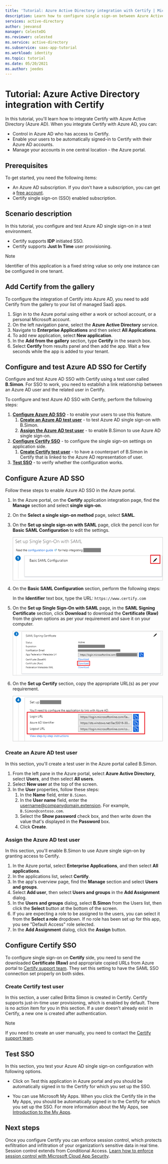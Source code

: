 ```yaml
---
title: 'Tutorial: Azure Active Directory integration with Certify | Microsoft Docs'
description: Learn how to configure single sign-on between Azure Active Directory and Certify.
services: active-directory
author: jeevansd
manager: CelesteDG
ms.reviewer: celested
ms.service: active-directory
ms.subservice: saas-app-tutorial
ms.workload: identity
ms.topic: tutorial
ms.date: 05/20/2021
ms.author: jeedes
---
```

# Tutorial: Azure Active Directory integration with Certify

In this tutorial, you'll learn how to integrate Certify with Azure Active Directory (Azure AD). When you integrate Certify with Azure AD, you can:

* Control in Azure AD who has access to Certify.
* Enable your users to be automatically signed-in to Certify with their Azure AD accounts.
* Manage your accounts in one central location - the Azure portal.

## Prerequisites

To get started, you need the following items:

* An Azure AD subscription. If you don't have a subscription, you can get a [free account](https://azure.microsoft.com/free/).
* Certify single sign-on (SSO) enabled subscription.

## Scenario description

In this tutorial, you configure and test Azure AD single sign-on in a test environment.

* Certify supports **IDP** initiated SSO.
* Certify supports **Just In Time** user provisioning.

> [!NOTE]
> Identifier of this application is a fixed string value so only one instance can be configured in one tenant.

## Add Certify from the gallery

To configure the integration of Certify into Azure AD, you need to add Certify from the gallery to your list of managed SaaS apps.

1. Sign in to the Azure portal using either a work or school account, or a personal Microsoft account.
1. On the left navigation pane, select the **Azure Active Directory** service.
1. Navigate to **Enterprise Applications** and then select **All Applications**.
1. To add new application, select **New application**.
1. In the **Add from the gallery** section, type **Certify** in the search box.
1. Select **Certify** from results panel and then add the app. Wait a few seconds while the app is added to your tenant.

## Configure and test Azure AD SSO for Certify

Configure and test Azure AD SSO with Certify using a test user called **B.Simon**. For SSO to work, you need to establish a link relationship between an Azure AD user and the related user in Certify.

To configure and test Azure AD SSO with Certify, perform the following steps:

1. **[Configure Azure AD SSO](#configure-azure-ad-sso)** - to enable your users to use this feature.
    1. **[Create an Azure AD test user](#create-an-azure-ad-test-user)** - to test Azure AD single sign-on with B.Simon.
    1. **[Assign the Azure AD test user](#assign-the-azure-ad-test-user)** - to enable B.Simon to use Azure AD single sign-on.
1. **[Configure Certify SSO](#configure-certify-sso)** - to configure the single sign-on settings on application side.
    1. **[Create Certify test user](#create-certify-test-user)** - to have a counterpart of B.Simon in Certify that is linked to the Azure AD representation of user.
1. **[Test SSO](#test-sso)** - to verify whether the configuration works.

## Configure Azure AD SSO

Follow these steps to enable Azure AD SSO in the Azure portal.

1. In the Azure portal, on the **Certify** application integration page, find the **Manage** section and select **single sign-on**.
1. On the **Select a single sign-on method** page, select **SAML**.
1. On the **Set up single sign-on with SAML** page, click the pencil icon for **Basic SAML Configuration** to edit the settings.

   ![Edit Basic SAML Configuration](common/edit-urls.png)

4. On the **Basic SAML Configuration** section, perform the following steps:

    In the **Identifier** text box, type the URL:
    `https://www.certify.com`

5. On the **Set up Single Sign-On with SAML** page, in the **SAML Signing Certificate** section, click **Download** to download the **Certificate (Raw)** from the given options as per your requirement and save it on your computer.

    ![The Certificate download link](common/certificateraw.png)

6. On the **Set up Certify** section, copy the appropriate URL(s) as per your requirement.

    ![Copy configuration URLs](common/copy-configuration-urls.png)

### Create an Azure AD test user 

In this section, you'll create a test user in the Azure portal called B.Simon.

1. From the left pane in the Azure portal, select **Azure Active Directory**, select **Users**, and then select **All users**.
1. Select **New user** at the top of the screen.
1. In the **User** properties, follow these steps:
   1. In the **Name** field, enter `B.Simon`.  
   1. In the **User name** field, enter the username@companydomain.extension. For example, `B.Simon@contoso.com`.
   1. Select the **Show password** check box, and then write down the value that's displayed in the **Password** box.
   1. Click **Create**.

### Assign the Azure AD test user

In this section, you'll enable B.Simon to use Azure single sign-on by granting access to Certify.

1. In the Azure portal, select **Enterprise Applications**, and then select **All applications**.
1. In the applications list, select **Certify**.
1. In the app's overview page, find the **Manage** section and select **Users and groups**.
1. Select **Add user**, then select **Users and groups** in the **Add Assignment** dialog.
1. In the **Users and groups** dialog, select **B.Simon** from the Users list, then click the **Select** button at the bottom of the screen.
1. If you are expecting a role to be assigned to the users, you can select it from the **Select a role** dropdown. If no role has been set up for this app, you see "Default Access" role selected.
1. In the **Add Assignment** dialog, click the **Assign** button.

## Configure Certify SSO

To configure single sign-on on **Certify** side, you need to send the downloaded **Certificate (Raw)** and appropriate copied URLs from Azure portal to [Certify support team](mailto:support@certify.com). They set this setting to have the SAML SSO connection set properly on both sides.

### Create Certify test user

In this section, a user called Britta Simon is created in Certify. Certify supports just-in-time user provisioning, which is enabled by default. There is no action item for you in this section. If a user doesn't already exist in Certify, a new one is created after authentication.

> [!NOTE]
> If you need to create an user manually, you need to contact the [Certify support team](mailto:support@certify.com).

## Test SSO

In this section, you test your Azure AD single sign-on configuration with following options.

* Click on Test this application in Azure portal and you should be automatically signed in to the Certify for which you set up the SSO.

* You can use Microsoft My Apps. When you click the Certify tile in the My Apps, you should be automatically signed in to the Certify for which you set up the SSO. For more information about the My Apps, see [Introduction to the My Apps](../user-help/my-apps-portal-end-user-access.md).

## Next steps

Once you configure Certify you can enforce session control, which protects exfiltration and infiltration of your organization’s sensitive data in real time. Session control extends from Conditional Access. [Learn how to enforce session control with Microsoft Cloud App Security](/cloud-app-security/proxy-deployment-aad).
